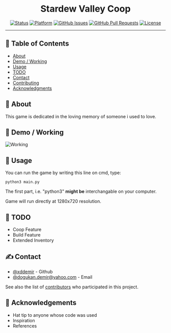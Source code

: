 <h1 align="center">Stardew Valley Coop</h3>

<div align="center">

[![Status](https://img.shields.io/badge/status-active-success.svg)]()
[![Platform](https://img.shields.io/badge/platform-reddit-orange.svg)](https://www.reddit.com/user/Wordbook_Bot)
[![GitHub Issues](https://img.shields.io/github/issues/kylelobo/The-Documentation-Compendium.svg)](https://github.com/kylelobo/The-Documentation-Compendium/issues)
[![GitHub Pull Requests](https://img.shields.io/github/issues-pr/kylelobo/The-Documentation-Compendium.svg)](https://github.com/kylelobo/The-Documentation-Compendium/pulls)
[![License](https://img.shields.io/badge/license-MIT-blue.svg)](/LICENSE)

</div>

---


## 📝 Table of Contents

- [About](#about)
- [Demo / Working](#demo)
- [Usage](#usage)
- [TODO](../TODO.md)
- [Contact](#Contact)
- [Contributing](../CONTRIBUTING.md)
- [Acknowledgments](#acknowledgement)

## 🧐 About <a name = "about"></a>

This game is dedicated in the loving memory of someone i used to love.

## 🎥 Demo / Working <a name = "demo"></a>

![Working](https://media.giphy.com/media/LpXo6zbLun33hyH8oY/giphy.gif)

## 🎈 Usage <a name = "usage"></a>

You can run the game by writing this line on cmd, type:

```
python3 main.py
```

The first part, i.e. "python3" **might be** interchangable on your computer.

Game will run directly at 1280x720 resolution.


## 🏁 TODO <a name = "TODO"></a>

- Coop Feature
- Build Feature
- Extended Inventory


## ✍️ Contact <a name = "Contact"></a>

- [@xddemir](https://github.com/xddemir) - Github
- [@dogukan.demir@yahoo.com](dogukan.demir@yahoo.com) - Email


See also the list of [contributors](https://github.com/xddemir/Stardew-Valley-Coop/contributors) who participated in this project.

## 🎉 Acknowledgements <a name = "acknowledgement"></a>

- Hat tip to anyone whose code was used
- Inspiration
- References
